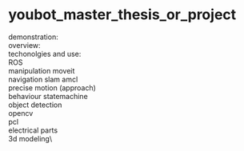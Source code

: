 # youbot_master_thesis_or_project
demonstration:\
overview:\
techonolgies and use:\
ROS\
manipulation moveit\
navigation slam amcl\
precise motion (approach)\
behaviour statemachine\
object detection\
opencv\
pcl\
electrical parts\
3d modeling\
